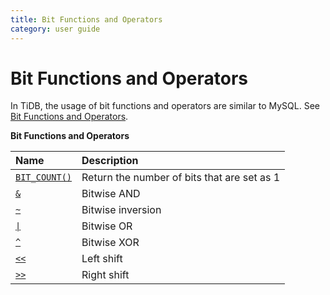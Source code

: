 ```yaml
---
title: Bit Functions and Operators
category: user guide
---
```


# Bit Functions and Operators

In TiDB, the usage of bit functions and operators are similar to MySQL. See [Bit Functions and Operators](https://dev.mysql.com/doc/refman/5.7/en/bit-functions.html).

**Bit Functions and Operators**

| Name | Description |
| :------| :------------- |
| [`BIT_COUNT()`](https://dev.mysql.com/doc/refman/5.7/en/bit-functions.html#function_bit-count) | Return the number of bits that are set as 1 |
| [`&`](https://dev.mysql.com/doc/refman/5.7/en/bit-functions.html#operator_bitwise-and) | Bitwise AND |
| [`~`](https://dev.mysql.com/doc/refman/5.7/en/bit-functions.html#operator_bitwise-invert) | Bitwise inversion |
| [`\|`](https://dev.mysql.com/doc/refman/5.7/en/bit-functions.html#operator_bitwise-or) | Bitwise OR |
| [`^`](https://dev.mysql.com/doc/refman/5.7/en/bit-functions.html#operator_bitwise-xor) | Bitwise XOR |
| [`<<`](https://dev.mysql.com/doc/refman/5.7/en/bit-functions.html#operator_left-shift) | Left shift |
| [`>>`](https://dev.mysql.com/doc/refman/5.7/en/bit-functions.html#operator_right-shift) | Right shift |
